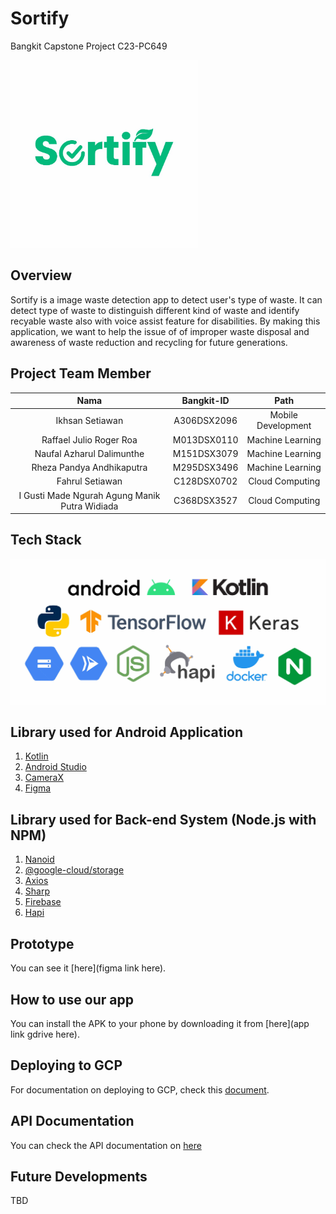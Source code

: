 # Sortify

Bangkit Capstone Project C23-PC649

<img src="docs/sortify-logo.jpg" width="300">

## Overview

Sortify is a image waste detection app to detect user's type of waste. It can detect type of waste to distinguish different kind of waste and identify recyable waste also with  voice assist feature for disabilities. By making this application, we want to help the issue of of improper waste disposal and awareness of waste reduction and recycling for future generations.

## Project Team Member

|                    Nama                       | Bangkit-ID  |        Path        |
| :-------------------------------------------: | :---------: | :----------------: |
|               Ikhsan Setiawan                 | A306DSX2096 | Mobile Development |
|           Raffael Julio Roger Roa             | M013DSX0110 |  Machine Learning  |
|          Naufal Azharul Dalimunthe            | M151DSX3079 |  Machine Learning  |
|          Rheza Pandya Andhikaputra            | M295DSX3496 |  Machine Learning  |
|               Fahrul Setiawan                 | C128DSX0702 |  Cloud Computing   |
| I Gusti Made Ngurah Agung Manik Putra Widiada | C368DSX3527 |  Cloud Computing   |

## Tech Stack

![Tech Stack](docs/sortify-tech.jpg)

## Library used for Android Application

1. [Kotlin](https://kotlinlang.org)
2. [Android Studio](https://developer.android.com/studio)
3. [CameraX](https://developer.android.com/training/camerax)
4. [Figma](https://www.figma.com)

## Library used for Back-end System (Node.js with NPM)

1. [Nanoid](https://www.npmjs.com/package/nanoid)
2. [@google-cloud/storage](https://www.npmjs.com/package/@google-cloud/storage)
3. [Axios](https://www.npmjs.com/package/axios)
4. [Sharp](https://sharp.pixelplumbing.com)
5. [Firebase](https://firebase.google.com)
6. [Hapi](https://hapi.dev)

## Prototype
You can see it [here](figma link here).

## How to use our app

You can install the APK to your phone by downloading it from [here](app link gdrive here).

## Deploying to GCP

For documentation on deploying to GCP, check this [document](docs/gcp_deploy.md).

## API Documentation

You can check the API documentation on [here](https://documenter.getpostman.com/view/27787945/2s93sW9GB9)

## Future Developments

TBD
